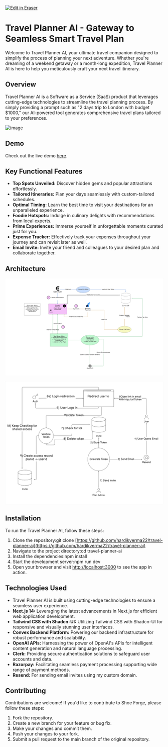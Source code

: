 <p><a target="_blank" href="https://app.eraser.io/workspace/ITHfX2CmBRfVZimKKniY" id="edit-in-eraser-github-link"><img alt="Edit in Eraser" src="https://firebasestorage.googleapis.com/v0/b/second-petal-295822.appspot.com/o/images%2Fgithub%2FOpen%20in%20Eraser.svg?alt=media&amp;token=968381c8-a7e7-472a-8ed6-4a6626da5501"></a></p>

# Travel Planner AI - Gateway to Seamless Smart Travel Plan
Welcome to Travel Planner AI, your ultimate travel companion designed to simplify the process of planning your next adventure.
Whether you're dreaming of a weekend getaway or a month-long expedition, Travel Planner AI is here to help you meticulously craft your next travel itinerary.

## Overview
Travel Planner AI is a Software as a Service (SaaS) product that leverages cutting-edge technologies to streamline the travel planning process.
By simply providing a prompt such as "2 days trip to London with budget $1000," our AI-powered tool generates comprehensive travel plans tailored to your preferences.

![image](https://github.com/hardikverma22/travel-planner-ai/assets/26103679/de21a51b-6d95-427c-a00a-b919dd09c56e "")

## Demo
Check out the live demo [﻿here](https://travelplannerai.online/).

## Key Functional Features
- **Top Spots Unveiled:** Discover hidden gems and popular attractions effortlessly.
- **Tailored Itineraries:** Plan your days seamlessly with custom-tailored schedules.
- **Optimal Timing:** Learn the best time to visit your destinations for an unparalleled experience.
- **Foodie Hotspots:** Indulge in culinary delights with recommendations from local experts.
- **Prime Experiences:** Immerse yourself in unforgettable moments curated just for you.
- **Expense Tracker:** Effectively track your expenses throughout your journey and can revisit later as well.
- **Email Invite:** Invite your friend and colleagues to your desired plan and collaborate together.
## Architecture
![Architecture Diagram](/.eraser/ITHfX2CmBRfVZimKKniY___02a0ac4RaOW4qPyzxPn66zodRbA3___---figure---ve0MOtPUnuyQd2KhDYy9V---figure---s1GcusGonEODvuhKC9v8rQ.png "Architecture Diagram")

![Email Flow](/.eraser/ITHfX2CmBRfVZimKKniY___02a0ac4RaOW4qPyzxPn66zodRbA3___---figure---6HMnI9tpLngtE2PcNIhPL---figure---wYeVIfbY5wm_ADKyKI0VPQ.png "Email Flow")



## Installation
To run the Travel Planner AI, follow these steps:

1. Clone the repository:git clone [﻿https://github.com/hardikverma22/travel-planner-ai](https://github.com/hardikverma22/travel-planner-ai) 
2. Navigate to the project directory:cd travel-planner-ai
3. Install the dependencies:npm install
4. Start the development server:npm run dev
5. Open your browser and visit [﻿http://localhost:3000](http://localhost:3000/)  to see the app in action.
## Technologies Used
- Travel Planner AI is built using cutting-edge technologies to ensure a seamless user experience.
- **Next.js 14:** Leveraging the latest advancements in Next.js for efficient web application development.
- **Tailwind CSS with Shadcn-UI:** Utilizing Tailwind CSS with Shadcn-UI for responsive and visually stunning user interfaces.
- **Convex Backend Platform:** Powering our backend infrastructure for robust performance and scalability.
- **OpenAI APIs:** Harnessing the power of OpenAI's APIs for intelligent content generation and natural language processing.
- **Clerk:** Providing secure authentication solutions to safeguard user accounts and data.
- **Razorpay:** Facilitating seamless payment processing supporting wide range of payment methods.
- **Resend:** For sending email invites using my custom domain.
## Contributing
 Contributions are welcome! If you'd like to contribute to Shoe Forge, please follow these steps:

1. Fork the repository.
2. Create a new branch for your feature or bug fix.
3. Make your changes and commit them.
4. Push your changes to your fork.
5. Submit a pull request to the main branch of the original repository.




<!--- Eraser file: https://app.eraser.io/workspace/ITHfX2CmBRfVZimKKniY --->